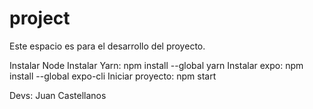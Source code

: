 # project
Este espacio es para el desarrollo del proyecto. 


Instalar Node
Instalar Yarn: npm install --global yarn
Instalar expo: npm install --global expo-cli
Iniciar proyecto: npm start


Devs: 
Juan Castellanos
